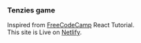 ### Tenzies game
Inspired from [FreeCodeCamp](https://www.youtube.com/watch?v=bMknfKXIFA8&t=39373s) React Tutorial.<br />
This site is Live on [Netlify](tenzy-play.netlify.app).